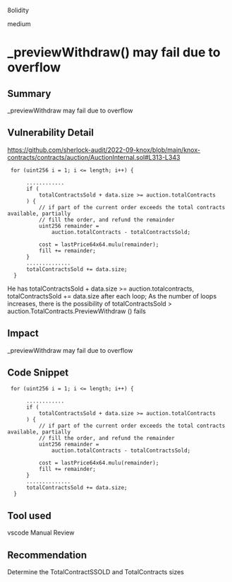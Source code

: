8olidity

medium

# _previewWithdraw() may fail due to overflow

## Summary
_previewWithdraw may fail due to overflow
## Vulnerability Detail
https://github.com/sherlock-audit/2022-09-knox/blob/main/knox-contracts/contracts/auction/AuctionInternal.sol#L313-L343
```solidity
 for (uint256 i = 1; i <= length; i++) {
      
      ............
      if (
          totalContractsSold + data.size >= auction.totalContracts
      ) {
          // if part of the current order exceeds the total contracts available, partially
          // fill the order, and refund the remainder
          uint256 remainder =
              auction.totalContracts - totalContractsSold;

          cost = lastPrice64x64.mulu(remainder);
          fill += remainder;
      } 
      ..............
      totalContractsSold += data.size;
  }
```
He has totalContractsSold + data.size >= auction.totalcontracts, totalContractsSold += data.size after each loop; As the number of loops increases, there is the possibility of totalContractsSold > auction.TotalContracts.PreviewWithdraw () fails

## Impact
_previewWithdraw may fail due to overflow
## Code Snippet
```solidity
 for (uint256 i = 1; i <= length; i++) {
      
      ............
      if (
          totalContractsSold + data.size >= auction.totalContracts
      ) {
          // if part of the current order exceeds the total contracts available, partially
          // fill the order, and refund the remainder
          uint256 remainder =
              auction.totalContracts - totalContractsSold;

          cost = lastPrice64x64.mulu(remainder);
          fill += remainder;
      } 
      ..............
      totalContractsSold += data.size;
  }
```
## Tool used
vscode
Manual Review

## Recommendation
Determine the TotalContractSSOLD and TotalContracts sizes